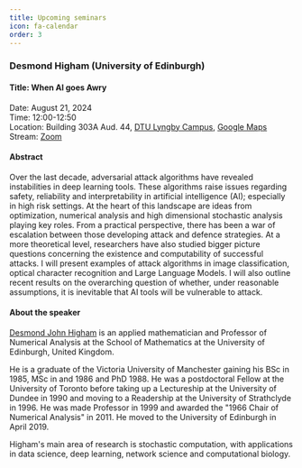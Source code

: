 ```yaml
---
title: Upcoming seminars
icon: fa-calendar
order: 3
---
```



### Desmond Higham (University of Edinburgh)

#### Title: When AI goes Awry

Date: August 21, 2024    
Time: 12:00-12:50    
Location: Building 303A Aud. 44, [DTU Lyngby Campus](https://www.dtu.dk/english/about/campuses/dtu-lyngby-campus), [Google Maps](https://goo.gl/maps/3y2yCAkG5wcdJFcc6)    
Stream: [Zoom](https://dtumods.github.io/zoom)  


#### Abstract

Over the last decade, adversarial attack algorithms have revealed instabilities in deep learning tools. These algorithms raise issues regarding safety, reliability and interpretability in artificial intelligence (AI); especially in high risk settings.  At the heart of this landscape are ideas from optimization, numerical analysis and high dimensional stochastic analysis playing key roles. From a practical perspective, there has been a war of escalation between those developing attack and defence strategies. At a more theoretical level, researchers have also studied bigger picture questions concerning the existence and computability of successful attacks. I will present examples of attack algorithms in image classification, optical character recognition and Large Language Models. I will also outline recent results on the overarching question of whether, under reasonable assumptions, it is inevitable that AI tools will be vulnerable to attack.

#### About the speaker

[Desmond John Higham](https://www.maths.ed.ac.uk/~dhigham/) is an applied mathematician and Professor of Numerical Analysis at the School of Mathematics at the University of Edinburgh, United Kingdom.

He is a graduate of the Victoria University of Manchester gaining his BSc in 1985, MSc in and 1986 and PhD 1988. He was a postdoctoral Fellow at the University of Toronto before taking up a Lectureship at the University of Dundee in 1990 and moving to a Readership at the University of Strathclyde in 1996. He was made Professor in 1999 and awarded the "1966 Chair of Numerical Analysis" in 2011. He moved to the University of Edinburgh in April 2019.

Higham's main area of research is stochastic computation, with applications in data science, deep learning, network science and computational biology.